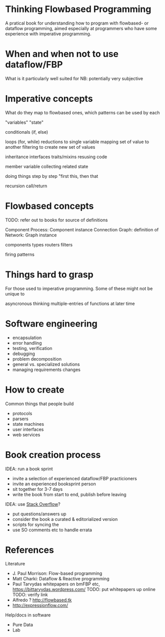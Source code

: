 
Thinking Flowbased Programming
==============================
A pratical book for understanding how to program
with flowbased- or dataflow programming,
aimed especially at programmers who have
some experience with imperative programming.

When and when not to use dataflow/FBP
=====================
What is it particularly well suited for
NB: potentially very subjective


Imperative concepts
====================
What do they map to flowbased ones,
which patterns can be used by each

"variables"
"state"

conditionals (if, else)

loops (for, while)
    reductions to single variable
    mapping set of value to another
    filtering to create new set of values

inheritance
    interfaces
    traits/mixins
    resusing code

member variable
    collecting related state

doing things step by step
"first this, then that

recursion
call/return

Flowbased concepts
==================
TODO: refer out to books for source of definitions

Component
Process: Component instance
Connection
Graph: definition of 
Network: Graph instance

components types
    routers
    filters

firing patterns


Things hard to grasp
================
For those used to imperative programming.
Some of these might not be unique to

asyncronous thinking
multiple-entries of functions at later time


Software engineering
====================
* encapsulation
* error handling
* testing, verification
* debugging
* problem decomposition
* general vs. specialized solutions
* managing requirements changes



How to create
===============
Common things that people build

* protocols
* parsers
* state machines
* user interfaces
* web services

Book creation process
=====================

IDEA: run a book sprint

* invite a selection of experienced dataflow/FBP practicioners
* invite an experienced booksprint person
* sit together for 3-7 days
* write the book from start to end, publish before leaving

IDEA: use [Stack Overflow](stackoverflow.com)?

* put questions/answers up
* consider the book a curated & editorialized version
* scripts for syncing the
* use SO comments etc to handle errata


References
===========

Literature

* J. Paul Morrison: Flow-based programming
* Matt Charki: Dataflow & Reactive programming
* Paul Tarvydas whitepapers on bmFBP etc, https://bittarvydas.wordpress.com/
TODO: put whitepapers up online
TODO: verify link
* Alfredo ? http://flowbased.tk
* http://expressionflow.com/

Help/docs in software

* Pure Data
* Lab



